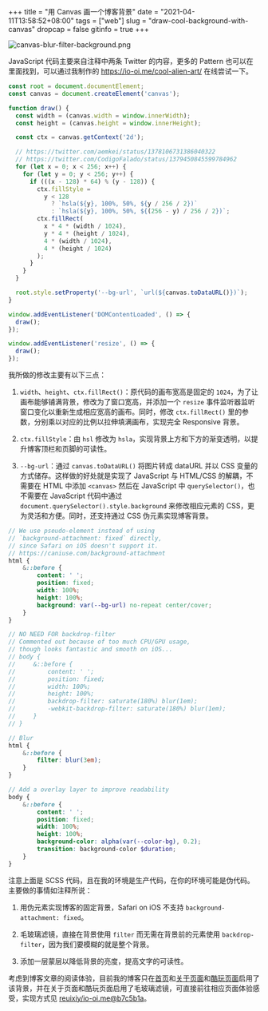 +++
title = "用 Canvas 画一个博客背景"
date = "2021-04-11T13:58:52+08:00"
tags = ["web"]
slug = "draw-cool-background-with-canvas"
dropcap = false
gitinfo = true
+++

![canvas-blur-filter-background.png](/images/canvas-blur-filter-background.png)

JavaScript 代码主要来自注释中两条 Twitter 的内容，更多的 Pattern 也可以在里面找到，可以通过我制作的 https://io-oi.me/cool-alien-art/ 在线尝试一下。

```js
const root = document.documentElement;
const canvas = document.createElement('canvas');

function draw() {
  const width = (canvas.width = window.innerWidth);
  const height = (canvas.height = window.innerHeight);

  const ctx = canvas.getContext('2d');

  // https://twitter.com/aemkei/status/1378106731386040322
  // https://twitter.com/CodigoFalado/status/1379450845599784962
  for (let x = 0; x < 256; x++) {
    for (let y = 0; y < 256; y++) {
      if (((x - 128) * 64) % (y - 128)) {
        ctx.fillStyle =
          y < 128
            ? `hsla(${y}, 100%, 50%, ${y / 256 / 2})`
            : `hsla(${y}, 100%, 50%, ${(256 - y) / 256 / 2})`;
        ctx.fillRect(
          x * 4 * (width / 1024),
          y * 4 * (height / 1024),
          4 * (width / 1024),
          4 * (height / 1024)
        );
      }
    }
  }

  root.style.setProperty('--bg-url', `url(${canvas.toDataURL()})`);
}

window.addEventListener('DOMContentLoaded', () => {
  draw();
});

window.addEventListener('resize', () => {
  draw();
});
```

我所做的修改主要有以下三点：

1. `width`、`height`、`ctx.fillRect()`：原代码的画布宽高是固定的 `1024`，为了让画布能够铺满背景，修改为了窗口宽高，并添加一个 `resize` 事件监听器监听窗口变化以重新生成相应宽高的画布。同时，修改 `ctx.fillRect()` 里的参数，分别乘以对应的比例以拉伸填满画布，实现完全 Responsive 背景。

2. `ctx.fillStyle`：由 `hsl` 修改为 `hsla`，实现背景上方和下方的渐变透明，以提升博客顶栏和页脚的可读性。

3. `--bg-url`：通过 `canvas.toDataURL()` 将图片转成 dataURL 并以 CSS 变量的方式储存。这样做的好处就是实现了 JavaScript 与 HTML/CSS 的解耦，不需要在 HTML 中添加 `<canvas>` 然后在 JavaScript 中 `querySelector()`，也不需要在 JavaScript 代码中通过 `document.querySelector().style.background` 来修改相应元素的 CSS，更为灵活和方便。同时，还支持通过 CSS 伪元素实现博客背景。

```scss
// We use pseudo-element instead of using
// `background-attachment: fixed` directly,
// since Safari on iOS doesn't support it.
// https://caniuse.com/background-attachment
html {
    &::before {
        content: ' ';
        position: fixed;
        width: 100%;
        height: 100%;
        background: var(--bg-url) no-repeat center/cover;
    }
}

// NO NEED FOR backdrop-filter
// Commented out because of too much CPU/GPU usage,
// though looks fantastic and smooth on iOS...
// body {
//     &::before {
//         content: ' ';
//         position: fixed;
//         width: 100%;
//         height: 100%;
//         backdrop-filter: saturate(180%) blur(1em);
//         -webkit-backdrop-filter: saturate(180%) blur(1em);
//     }
// }

// Blur
html {
    &::before {
        filter: blur(3em);
    }
}

// Add a overlay layer to improve readability
body {
    &::before {
        content: ' ';
        position: fixed;
        width: 100%;
        height: 100%;
        background-color: alpha(var(--color-bg), 0.2);
        transition: background-color $duration;
    }
}
```

注意上面是 SCSS 代码，且在我的环境是生产代码，在你的环境可能是伪代码。主要做的事情如注释所说：

1. 用伪元素实现博客的固定背景，Safari on iOS 不支持 `background-attachment: fixed`。

2. 毛玻璃滤镜，直接在背景使用 `filter` 而无需在背景前的元素使用 `backdrop-filter`，因为我们要模糊的就是整个背景。

3. 添加一层蒙层以降低背景的亮度，提高文字的可读性。

考虑到博客文章的阅读体验，目前我的博客只在[首页](/)和[关于页面](/about/)和[酷玩页面](/coldplay/)启用了该背景，并在关于页面和酷玩页面启用了毛玻璃滤镜，可直接前往相应页面体验感受，实现方式见 [reuixiy/io-oi.me@b7c5b1a](https://github.com/reuixiy/io-oi.me/commit/b7c5b1a)。
